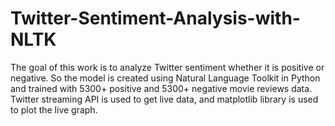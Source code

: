 # Twitter-Sentiment-Analysis-with-NLTK


The goal of this work is to analyze Twitter sentiment whether it is positive or negative. So the model is created using Natural Language Toolkit in Python and trained with 5300+ positive and 5300+ negative movie reviews data. Twitter streaming API is used to get live data, and matplotlib library is used to plot the live graph.
